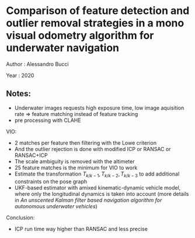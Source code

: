 # Comparison of feature detection and outlier removal strategies in a mono visual odometry algorithm for underwater navigation

Author : Alessandro Bucci

Year : 2020

Notes:
---
* Underwater images requests high exposure time, low image aquisition rate => feature matching instead of feature tracking 
* pre processing with CLAHE

VIO:
* 2 matches per feature then filtering with the Lowe criterion
* And the outlier rejection is done with modified ICP or RANSAC or RANSAC+ICP
* The scale ambiguity is removed with the altimeter
* 25 feature matches is the minimum for VIO to work
* Estimate the transformation $T_{k/k-1}, T_{k/k-2}, T_{k/k-3}$ to add additional constraints on the pose graph
* UKF-based estimator with amixed kinematic-dynamic vehicle model, where only the longitudinal dynamics is taken into account (more details in *An unscented Kalman filter based navigation algorithm for autonomous underwater vehicles*)

Conclusion:
* ICP run time way higher than RANSAC and less precise